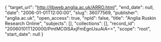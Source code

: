 {
  "target_url": "http://libweb.anglia.ac.uk/ARRO.html", 
  "end_date": null, 
  "date": "2006-01-01T12:00:00", 
  "slug": 36077569, 
  "publisher": "anglia.ac.uk", 
  "open_access": true, 
  "npld": false, 
  "title": "Anglia Ruskin Research Online", 
  "subjects": [], 
  "collections": [], 
  "record_id": "20060101T120000/PmtMC0lSAxjFmEgnUsuAiA==", 
  "scope": "root", 
  "start_date": null
}

